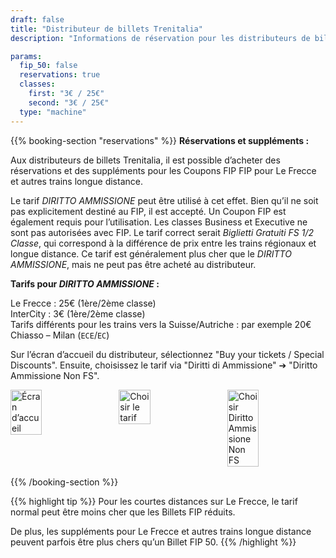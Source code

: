 ```yaml
---
draft: false
title: "Distributeur de billets Trenitalia"
description: "Informations de réservation pour les distributeurs de billets Trenitalia."

params:
  fip_50: false
  reservations: true
  classes:
    first: "3€ / 25€"
    second: "3€ / 25€"
  type: "machine"
---
```


{{% booking-section "reservations" %}}
**Réservations et suppléments :**

Aux distributeurs de billets Trenitalia, il est possible d’acheter des réservations et des suppléments pour les Coupons FIP FIP pour Le Frecce et autres trains longue distance.

Le tarif _DIRITTO AMMISSIONE_ peut être utilisé à cet effet. Bien qu’il ne soit pas explicitement destiné au FIP, il est accepté. Un Coupon FIP est également requis pour l’utilisation. Les classes Business et Executive ne sont pas autorisées avec FIP. Le tarif correct serait _Biglietti Gratuiti FS 1/2 Classe_, qui correspond à la différence de prix entre les trains régionaux et longue distance. Ce tarif est généralement plus cher que le _DIRITTO AMMISSIONE_, mais ne peut pas être acheté au distributeur.

**Tarifs pour _DIRITTO AMMISSIONE_ :**

Le Frecce : 25€ (1ère/2ème classe) \
InterCity : 3€ (1ère/2ème classe) \
Tarifs différents pour les trains vers la Suisse/Autriche : par exemple 20€ Chiasso – Milan (`ECE`/`EC`)

Sur l’écran d’accueil du distributeur, sélectionnez "Buy your tickets / Special Discounts". Ensuite, choisissez le tarif via "Diritti di Ammissione" &#10132; "Diritto Ammissione Non FS".

<!-- TODO: Remplacer par une image markdown et trouver des moyens de personnaliser la largeur -->
<div style="display: flex; gap: 1rem; margin-bottom: 1rem;">
    <img src="/en/booking/fs-ticket-machine/machine_1.webp" alt="Écran d’accueil" style="width: 32%;">
    <img src="/en/booking/fs-ticket-machine/machine_2.webp" alt="Choisir le tarif" style="width: 32%;">
    <img src="/en/booking/fs-ticket-machine/machine_3.webp" alt="Choisir Diritto Ammissione Non FS" style="width: 32%;">
</div>

{{% /booking-section %}}

{{% highlight tip %}}
Pour les courtes distances sur Le Frecce, le tarif normal peut être moins cher que les Billets FIP réduits.

De plus, les suppléments pour Le Frecce et autres trains longue distance peuvent parfois être plus chers qu’un Billet FIP 50.
{{% /highlight %}}
